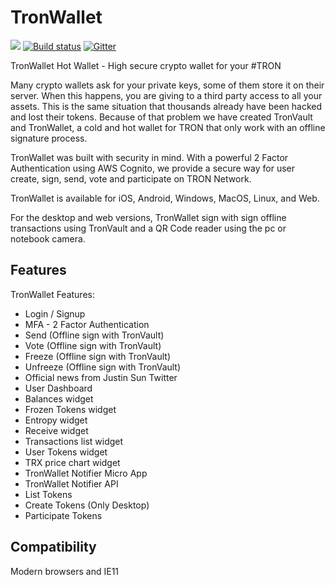 # TronWallet 

[![](https://img.shields.io/travis/ant-design/ant-design-pro/master.svg?style=flat-square)](https://travis-ci.org/ant-design/ant-design-pro) [![Build status](https://ci.appveyor.com/api/projects/status/67fxu2by3ibvqtat/branch/master?svg=true)](https://ci.appveyor.com/project/afc163/ant-design-pro/branch/master)  [![Gitter](https://badges.gitter.im/ant-design/ant-design-pro.svg)](https://gitter.im/ant-design/ant-design-pro?utm_source=badge&utm_medium=badge&utm_campaign=pr-badge)

TronWallet Hot Wallet - High secure crypto wallet for your #TRON

Many crypto wallets ask for your private keys, some of them store it on their server. When this happens, you are giving to a third party access to all your assets. This is the same situation that thousands already have been hacked and lost their tokens. Because of that problem we have created TronVault and TronWallet, a cold and hot wallet for TRON that only work with an offline signature process.

TronWallet was built with security in mind. With a powerful 2 Factor Authentication using AWS Cognito, we provide a secure way for user create, sign, send, vote and participate on TRON Network.

TronWallet is available for iOS, Android, Windows, MacOS, Linux, and Web.

For the desktop and web versions, TronWallet sign with sign offline transactions using TronVault and a QR Code reader using the pc or notebook camera.

## Features

TronWallet Features:

- Login / Signup
- MFA - 2 Factor Authentication
- Send (Offline sign with TronVault)
- Vote  (Offline sign with TronVault)
- Freeze  (Offline sign with TronVault)
- Unfreeze  (Offline sign with TronVault)
- Official news from Justin Sun Twitter
- User Dashboard
- Balances widget
- Frozen Tokens widget
- Entropy widget
- Receive widget
- Transactions list widget
- User Tokens widget
- TRX price chart widget
- TronWallet Notifier Micro App
- TronWallet Notifier API
- List Tokens
- Create Tokens (Only Desktop)
- Participate Tokens

## Compatibility

Modern browsers and IE11
